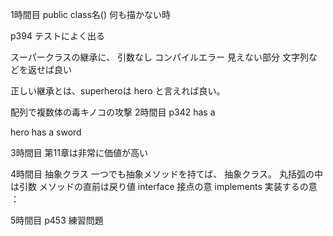 
1時間目
public class名()
何も描かない時

p394
テストによく出る

スーパークラスの継承に、
引数なし
コンパイルエラー
見えない部分
文字列などを返せば良い

正しい継承とは、superheroは hero
と言えれば良い。

配列で複数体の毒キノコの攻撃
2時間目
p342
has a

hero has a sword

3時間目
第11章は非常に価値が高い



4時間目
抽象クラス
一つでも抽象メソッドを持てば、
抽象クラス。
丸括弧の中は引数
メソッドの直前は戻り値
interface 接点の意
implements 実装するの意
：

5時間目
p453
練習問題

